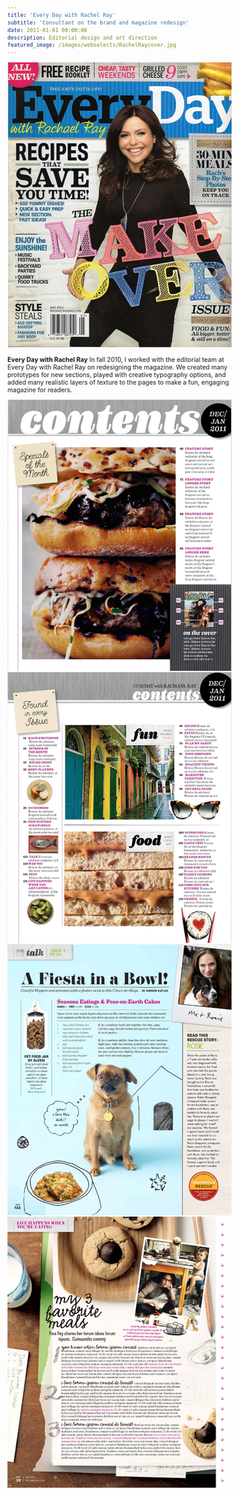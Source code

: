```yaml
---
title: 'Every Day with Rachel Ray'
subtitle: 'Consultant on the brand and magazine redesign'
date: 2011-01-01 00:00:00
description: Editorial design and art direction
featured_image: /images/webselects/RachelRaycover.jpg
---
```

![](/images/webselects/RachelRaycover.jpg)

__Every Day with Rachel Ray__
In fall 2010, I worked with the editorial team at Every Day with Rachel Ray on redesigning the magazine. We created many prototypes for new sections, played with creative typography options, and added many realistic layers of texture to the pages to make a fun, engaging magazine for readers. 

<div class="gallery" data-columns="2">
	<img src="/images/blogimages/RachelRay/contents1.jpg">
	<img src="/images/blogimages/RachelRay/contents2.jpg">
	<img src="/images/blogimages/RachelRay/pets.jpg">
	<img src="/images/blogimages/RachelRay/endnote.jpg">
	
</div>
